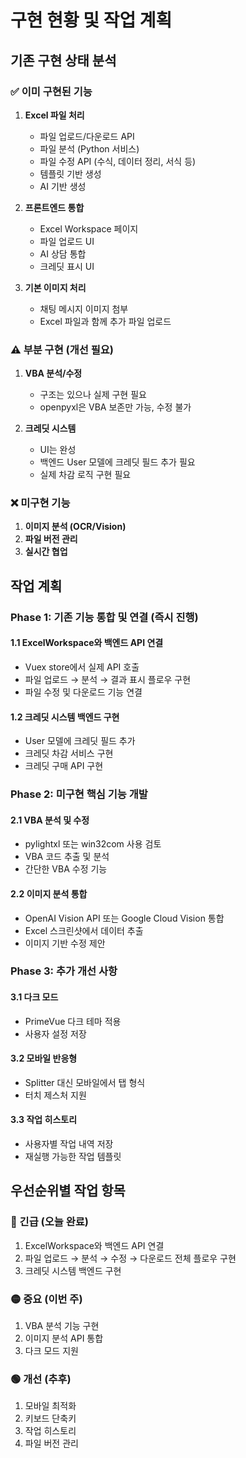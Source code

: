# 구현 현황 및 작업 계획

## 기존 구현 상태 분석

### ✅ 이미 구현된 기능
1. **Excel 파일 처리**
   - 파일 업로드/다운로드 API
   - 파일 분석 (Python 서비스)
   - 파일 수정 API (수식, 데이터 정리, 서식 등)
   - 템플릿 기반 생성
   - AI 기반 생성

2. **프론트엔드 통합**
   - Excel Workspace 페이지
   - 파일 업로드 UI
   - AI 상담 통합
   - 크레딧 표시 UI

3. **기본 이미지 처리**
   - 채팅 메시지 이미지 첨부
   - Excel 파일과 함께 추가 파일 업로드

### ⚠️ 부분 구현 (개선 필요)
1. **VBA 분석/수정**
   - 구조는 있으나 실제 구현 필요
   - openpyxl은 VBA 보존만 가능, 수정 불가

2. **크레딧 시스템**
   - UI는 완성
   - 백엔드 User 모델에 크레딧 필드 추가 필요
   - 실제 차감 로직 구현 필요

### ❌ 미구현 기능
1. **이미지 분석 (OCR/Vision)**
2. **파일 버전 관리**
3. **실시간 협업**

## 작업 계획

### Phase 1: 기존 기능 통합 및 연결 (즉시 진행)

#### 1.1 ExcelWorkspace와 백엔드 API 연결
- Vuex store에서 실제 API 호출
- 파일 업로드 → 분석 → 결과 표시 플로우 구현
- 파일 수정 및 다운로드 기능 연결

#### 1.2 크레딧 시스템 백엔드 구현
- User 모델에 크레딧 필드 추가
- 크레딧 차감 서비스 구현
- 크레딧 구매 API 구현

### Phase 2: 미구현 핵심 기능 개발

#### 2.1 VBA 분석 및 수정
- pylightxl 또는 win32com 사용 검토
- VBA 코드 추출 및 분석
- 간단한 VBA 수정 기능

#### 2.2 이미지 분석 통합
- OpenAI Vision API 또는 Google Cloud Vision 통합
- Excel 스크린샷에서 데이터 추출
- 이미지 기반 수정 제안

### Phase 3: 추가 개선 사항

#### 3.1 다크 모드
- PrimeVue 다크 테마 적용
- 사용자 설정 저장

#### 3.2 모바일 반응형
- Splitter 대신 모바일에서 탭 형식
- 터치 제스처 지원

#### 3.3 작업 히스토리
- 사용자별 작업 내역 저장
- 재실행 가능한 작업 템플릿

## 우선순위별 작업 항목

### 🔴 긴급 (오늘 완료)
1. ExcelWorkspace와 백엔드 API 연결
2. 파일 업로드 → 분석 → 수정 → 다운로드 전체 플로우 구현
3. 크레딧 시스템 백엔드 구현

### 🟡 중요 (이번 주)
1. VBA 분석 기능 구현
2. 이미지 분석 API 통합
3. 다크 모드 지원

### 🟢 개선 (추후)
1. 모바일 최적화
2. 키보드 단축키
3. 작업 히스토리
4. 파일 버전 관리